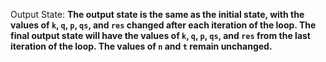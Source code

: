 Output State: **The output state is the same as the initial state, with the values of `k`, `q`, `p`, `qs`, and `res` changed after each iteration of the loop. The final output state will have the values of `k`, `q`, `p`, `qs`, and `res` from the last iteration of the loop. The values of `n` and `t` remain unchanged.**